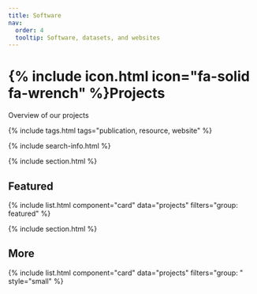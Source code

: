 ```yaml
---
title: Software
nav:
  order: 4
  tooltip: Software, datasets, and websites
---
```


# {% include icon.html icon="fa-solid fa-wrench" %}Projects

Overview of our projects

{% include tags.html tags="publication, resource, website" %}

{% include search-info.html %}

{% include section.html %}

## Featured

{% include list.html component="card" data="projects" filters="group: featured" %}

{% include section.html %}

## More

{% include list.html component="card" data="projects" filters="group: " style="small" %}
